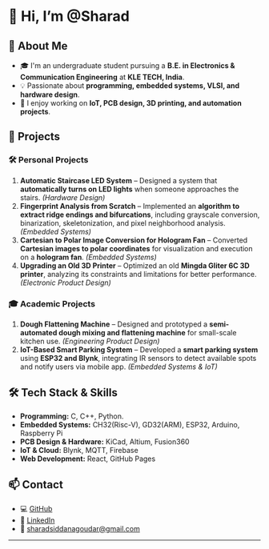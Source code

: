 # 👋 Hi, I’m @Sharad  

## 🚀 About Me  
- 🎓 I'm an undergraduate student pursuing a **B.E. in Electronics & Communication Engineering** at **KLE TECH, India**.  
- 💡 Passionate about **programming, embedded systems, VLSI, and hardware design**.  
- 🔧 I enjoy working on **IoT, PCB design, 3D printing, and automation projects**.  

## 📂 Projects  

### 🛠️ Personal Projects  
1. **Automatic Staircase LED System** – Designed a system that **automatically turns on LED lights** when someone approaches the stairs. *(Hardware Design)*  
2. **Fingerprint Analysis from Scratch** – Implemented an **algorithm to extract ridge endings and bifurcations**, including grayscale conversion, binarization, skeletonization, and pixel neighborhood analysis. *(Embedded Systems)*  
3. **Cartesian to Polar Image Conversion for Hologram Fan** – Converted **Cartesian images to polar coordinates** for visualization and execution on a **hologram fan**. *(Embedded Systems)*  
4. **Upgrading an Old 3D Printer** – Optimized an old **Mingda Gliter 6C 3D printer**, analyzing its constraints and limitations for better performance. *(Electronic Product Design)*  

### 🎓 Academic Projects  
1. **Dough Flattening Machine** – Designed and prototyped a **semi-automated dough mixing and flattening machine** for small-scale kitchen use. *(Engineering Product Design)*  
2. **IoT-Based Smart Parking System** – Developed a **smart parking system** using **ESP32 and Blynk**, integrating IR sensors to detect available spots and notify users via mobile app. *(Embedded Systems & IoT)*  

## 🛠️ Tech Stack & Skills  
- **Programming:** C, C++, Python.
- **Embedded Systems:** CH32(Risc-V), GD32(ARM), ESP32, Arduino, Raspberry Pi
- **PCB Design & Hardware:** KiCad, Altium, Fusion360
- **IoT & Cloud:** Blynk, MQTT, Firebase  
- **Web Development:** React, GitHub Pages  

## 📫 Contact  
- 💻 [GitHub](https://github.com/Sharad2005)  
- 🔗 [LinkedIn](https://www.linkedin.com/in/sharad-siddanagoudar-9a6185283/) 
- 📧 sharadsiddanagoudar@gmail.com
---

<!---
Sharad2005/Sharad2005 is a ✨ special ✨ repository because its `README.md` (this file) appears on your GitHub profile.
You can click the Preview link to take a look at your changes.
--->
